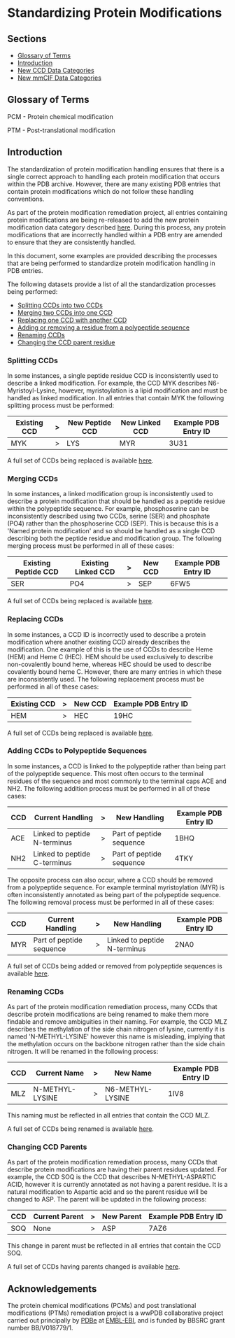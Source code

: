 # Standardizing Protein Modifications

## Sections

- [Glossary of Terms](#glossary-of-terms)
- [Introduction](#introduction)
- [New CCD Data Categories](#new-ccd-data-categories)
- [New mmCIF Data Categories](#new-mmcif-data-categories)

## Glossary of Terms

PCM - Protein chemical modification 

PTM - Post-translational modification

## Introduction

The standardization of protein modification handling ensures that there is a single 
correct approach to handling each protein modification that occurs within the PDB 
archive. However, there are many existing PDB entries that contain protein modifications
which do not follow these handling conventions. 

As part of the protein modification remediation project, all entries containing protein 
modifications are being re-released to add the new protein modification data category 
described [here](Protein_modifications.md). During this process, any protein modifications
that are incorrectly handled within a PDB entry are amended to ensure that they are 
consistently handled. 

In this document, some examples are provided describing the processes that are being 
performed to standardize protein modification handling in PDB entries. 

The following datasets provide a list of all the standardization processes being 
performed:
- [Splitting CCDs into two CCDs](data/summaries/ccds_split.csv)
- [Merging two CCDs into one CCD](data/summaries/ccds_merge.csv)
- [Replacing one CCD with another CCD](data/summaries/ccds_replace.csv)
- [Adding or removing a residue from a polypeptide sequence](data/summaries/ccds_to_add_or_remove_from_peptide_seq.csv)
- [Renaming CCDs](data/summaries/ccds_rename.csv)
- [Changing the CCD parent residue](data/summaries/ccds_change_parent.csv)

### Splitting CCDs

In some instances, a single peptide residue CCD is inconsistently used to describe a 
linked modification. For example, the CCD MYK describes N6-Myristoyl-Lysine, however,
myristoylation is a lipid modification and must be handled as linked modification. In all
entries that contain MYK the following splitting process must be performed: 

| Existing CCD | \>  | New Peptide CCD | New Linked CCD | Example PDB Entry ID |
|--------------|-----|-----------------|----------------|----------------------|
| MYK          | \>  | LYS             | MYR            | 3U31                 |

A full set of CCDs being replaced is available [here](data/summaries/ccds_split.csv).

### Merging CCDs

In some instances, a linked modification group is inconsistently used to describe a 
protein modification that should be handled as a peptide residue within the polypeptide 
sequence. For example, phosphoserine can be inconsistently described 
using two CCDs, serine (SER) and phosphate (PO4) rather than the phosphoserine CCD (SEP).
This is because this is a 'Named protein modification' and so should be handled as a 
single CCD describing both the peptide residue and modification group. The following 
merging process must be performed in all of these cases: 


| Existing Peptide CCD | Existing Linked CCD | \>  | New CCD | Example PDB Entry ID |
|----------------------|---------------------|-----|---------|----------------------|
| SER                  | PO4                 | \>  | SEP     | 6FW5                 |

A full set of CCDs being replaced is available [here](data/summaries/ccds_merge.csv).

### Replacing CCDs

In some instances, a CCD ID is incorrectly used to describe a protein modification where
another existing CCD already describes the modification. One example of this is the use 
of CCDs to describe Heme (HEM) and Heme C (HEC). HEM should be used exclusively to 
describe non-covalently bound heme, whereas HEC should be used to describe covalently 
bound heme C. However, there are many entries in which these are inconsistently used. 
The following replacement process must be performed in all of these cases:

| Existing CCD | \>  | New CCD | Example PDB Entry ID |
|--------------|-----|---------|----------------------|
| HEM          | \>  | HEC     | 19HC                 |


A full set of CCDs being replaced is available [here](data/summaries/ccds_replace.csv).

### Adding CCDs to Polypeptide Sequences

In some instances, a CCD is linked to the polypeptide rather than being part of the 
polypeptide sequence. This most often occurs to the terminal residues of the sequence 
and most commonly to the terminal caps ACE and NH2. The following addition process must
be performed in all of these cases:

| CCD | Current Handling             | \> | New Handling              | Example PDB Entry ID |
|-----|------------------------------|----|---------------------------|----------------------|
| ACE | Linked to peptide N-terminus | \> | Part of peptide sequence  | 1BHQ                 |
| NH2 | Linked to peptide C-terminus | \> | Part of peptide sequence  | 4TKY                 |

The opposite process can also occur, where a CCD should be removed from a polypeptide 
sequence. For example terminal myristoylation (MYR) is often inconsistently annotated as being 
part of the polypeptide sequence. The following removal process must be performed in all 
of these cases:

| CCD | Current Handling         | \> | New Handling                 | Example PDB Entry ID |
|-----|--------------------------|----|------------------------------|----------------------|
| MYR | Part of peptide sequence | \> | Linked to peptide N-terminus | 2NA0                 |


A full set of CCDs being added or removed from polypeptide sequences is
available [here](data/summaries/ccds_to_add_or_remove_from_peptide_seq.csv).
  

### Renaming CCDs

As part of the protein modification remediation process, many CCDs that describe protein
modifications are being renamed to make them more findable and remove ambiguities in 
their naming. For example, the CCD MLZ describes the methylation of the side chain 
nitrogen of lysine, currently it is named 'N-METHYL-LYSINE' however this name is misleading, 
implying that the methylation occurs on the backbone nitrogen rather than the side chain 
nitrogen. It will be renamed in the following process:

| CCD | Current Name    | \> | New Name         | Example PDB Entry ID |
|-----|-----------------|----|------------------|----------------------|
| MLZ | N-METHYL-LYSINE | \> | N6-METHYL-LYSINE | 1IV8                 |

This naming must be reflected in all entries that contain the CCD MLZ.

A full set of CCDs being renamed is available [here](data/summaries/ccds_rename.csv).

### Changing CCD Parents

As part of the protein modification remediation process, many CCDs that describe protein
modifications are having their parent residues updated. For example, the CCD SOQ is the 
CCD that describes N-METHYL-ASPARTIC ACID, however it is currently annotated as not 
having a parent residue. It is a natural modification to Aspartic acid and so the parent 
residue will be changed to ASP. The parent will be updated in the following process:

| CCD | Current Parent | \> | New Parent | Example PDB Entry ID |
|-----|----------------|----|------------|----------------------|
| SOQ | None           | \> | ASP        | 7AZ6                 |

This change in parent must be reflected in all entries that contain the CCD SOQ.

A full set of CCDs having parents changed is available [here](data/summaries/ccds_change_parent.csv).

## Acknowledgements
The protein chemical modifications (PCMs) and post translational modifications (PTMs) 
remediation project is a wwPDB collaborative project carried out principally by 
[PDBe](https://www.ebi.ac.uk/pdbe/) at [EMBL-EBI](https://www.ebi.ac.uk/), and is funded 
by BBSRC grant number BB/V018779/1.
